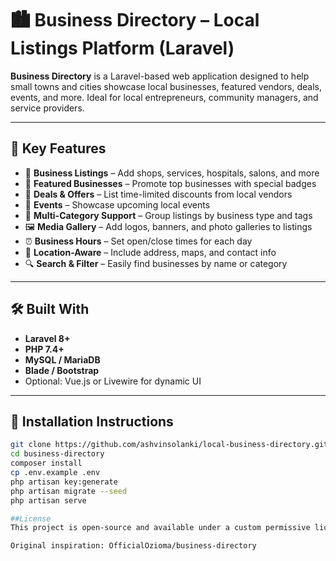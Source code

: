# 🏙️ Business Directory – Local Listings Platform (Laravel)

**Business Directory** is a Laravel-based web application designed to help small towns and cities showcase local businesses, featured vendors, deals, events, and more. Ideal for local entrepreneurs, community managers, and service providers.

---

## 🔎 Key Features

- 🏪 **Business Listings** – Add shops, services, hospitals, salons, and more
- 🌟 **Featured Businesses** – Promote top businesses with special badges
- 🎁 **Deals & Offers** – List time-limited discounts from local vendors
- 📅 **Events** – Showcase upcoming local events
- 🧭 **Multi-Category Support** – Group listings by business type and tags
- 🖼️ **Media Gallery** – Add logos, banners, and photo galleries to listings
- ⏰ **Business Hours** – Set open/close times for each day
- 📍 **Location-Aware** – Include address, maps, and contact info
- 🔍 **Search & Filter** – Easily find businesses by name or category

---

## 🛠️ Built With

- **Laravel 8+**
- **PHP 7.4+**
- **MySQL / MariaDB**
- **Blade / Bootstrap**
- Optional: Vue.js or Livewire for dynamic UI

---

## 🚀 Installation Instructions

```bash
git clone https://github.com/ashvinsolanki/local-business-directory.git
cd business-directory
composer install
cp .env.example .env
php artisan key:generate
php artisan migrate --seed
php artisan serve

##License
This project is open-source and available under a custom permissive license:

Original inspiration: OfficialOzioma/business-directory

